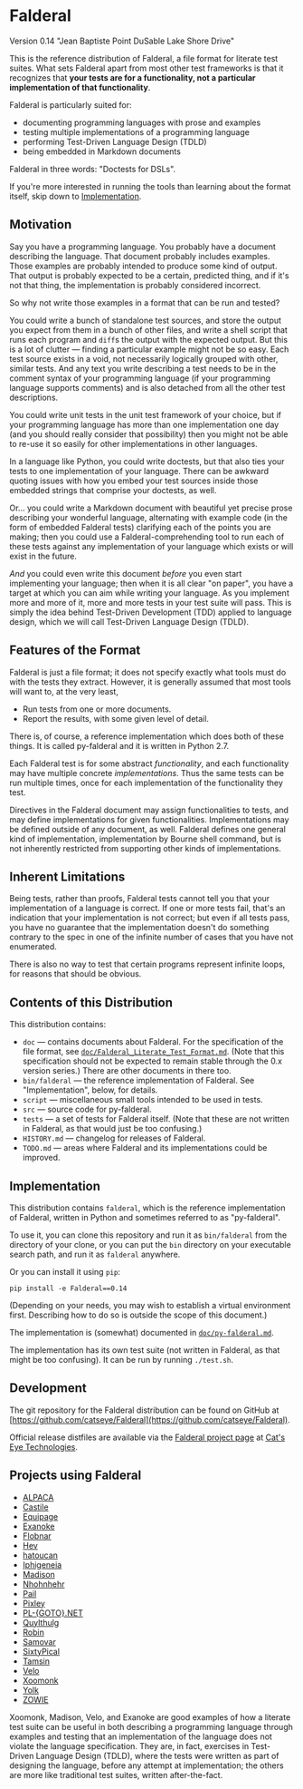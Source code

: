 Falderal
========

Version 0.14 "Jean Baptiste Point DuSable Lake Shore Drive"

This is the reference distribution of Falderal, a file format for literate
test suites.  What sets Falderal apart from most other test frameworks is
that it recognizes that **your tests are for a functionality, not a particular
implementation of that functionality**.

Falderal is particularly suited for:

*   documenting programming languages with prose and examples
*   testing multiple implementations of a programming language
*   performing Test-Driven Language Design (TDLD)
*   being embedded in Markdown documents

Falderal in three words: "Doctests for DSLs".

If you're more interested in running the tools than learning about the format
itself, skip down to [Implementation](#implementation).

Motivation
----------

Say you have a programming language.  You probably have a document describing
the language.  That document probably includes examples.  Those examples are
probably intended to produce some kind of output.  That output is probably
expected to be a certain, predicted thing, and if it's not that thing, the
implementation is probably considered incorrect.

So why not write those examples in a format that can be run and tested?

You could write a bunch of standalone test sources, and store the output you
expect from them in a bunch of other files, and write a shell script that runs
each program and `diff`s the output with the expected output.  But this is a
lot of clutter — finding a particular example might not be so easy.  Each
test source exists in a void, not necessarily logically grouped with other,
similar tests.  And any text you write describing a test needs to be in the
comment syntax of your programming language (if your programming language
supports comments) and is also detached from all the other test descriptions.

You could write unit tests in the unit test framework of your choice, but
if your programming language has more than one implementation one day (and
you should really consider that possibility) then you might not be able to
re-use it so easily for other implementations in other languages.

In a language like Python, you could write doctests, but that also ties your
tests to one implementation of your language.  There can be awkward
quoting issues with how you embed your test sources inside those embedded
strings that comprise your doctests, as well.

Or... you could write a Markdown document with beautiful yet precise prose
describing your wonderful language, alternating with example code (in the
form of embedded Falderal tests) clarifying each of the points you are
making; then you could use a Falderal-comprehending tool to run each of these
tests against any implementation of your language which exists or will exist
in the future.

*And* you could even write this document *before* you even start implementing
your language; then when it is all clear "on paper", you have a target at
which you can aim while writing your language.  As you implement more and more
of it, more and more tests in your test suite will pass.  This is simply the
idea behind Test-Driven Development (TDD) applied to language design, which we
will call Test-Driven Language Design (TDLD).

Features of the Format
----------------------

Falderal is just a file format; it does not specify exactly what tools must
do with the tests they extract.  However, it is generally assumed that most
tools will want to, at the very least,

*   Run tests from one or more documents.
*   Report the results, with some given level of detail.

There is, of course, a reference implementation which does both of these
things.  It is called py-falderal and it is written in Python 2.7.

Each Falderal test is for some abstract _functionality_, and each
functionality may have multiple concrete _implementations_.  Thus the same
tests can be run multiple times, once for each implementation of the
functionality they test.

Directives in the Falderal document may assign functionalities to tests,
and may define implementations for given functionalities.  Implementations
may be defined outside of any document, as well.  Falderal defines one
general kind of implementation, implementation by Bourne shell command, but
is not inherently restricted from supporting other kinds of implementations.

Inherent Limitations
--------------------

Being tests, rather than proofs, Falderal tests cannot tell you that your
implementation of a language is correct.  If one or more tests fail, that's
an indication that your implementation is not correct; but even if all tests
pass, you have no guarantee that the implementation doesn't do something
contrary to the spec in one of the infinite number of cases that you have not
enumerated.

There is also no way to test that certain programs represent infinite loops,
for reasons that should be obvious.

Contents of this Distribution
-----------------------------

This distribution contains:

*   `doc` — contains documents about Falderal.  For the specification of
    the file format, see
    [`doc/Falderal_Literate_Test_Format.md`](doc/Falderal_Literate_Test_Format.md).
    (Note that this specification should not be expected to remain stable
    through the 0.x version series.)  There are other documents in there too.
*   `bin/falderal` — the reference implementation of Falderal.
    See "Implementation", below, for details.
*   `script` — miscellaneous small tools intended to be used in tests.
*   `src` — source code for py-falderal.
*   `tests` — a set of tests for Falderal itself.  (Note that these are not
    written in Falderal, as that would just be too confusing.)
*   `HISTORY.md` — changelog for releases of Falderal.
*   `TODO.md` — areas where Falderal and its implementations could be
    improved.

Implementation
--------------

This distribution contains `falderal`, which is the reference implementation
of Falderal, written in Python and sometimes referred to as "py-falderal".

To use it, you can clone this repository and run it as `bin/falderal`
from the directory of your clone, or you can put the `bin` directory
on your executable search path, and run it as `falderal` anywhere.

Or you can install it using `pip`:

    pip install -e Falderal==0.14

(Depending on your needs, you may wish to establish a virtual environment
first.  Describing how to do so is outside the scope of this document.)

The implementation is (somewhat) documented in
[`doc/py-falderal.md`](doc/py-falderal.md).

The implementation has its own test suite (not written in Falderal, as
that might be too confusing).  It can be run by running `./test.sh`.

Development
-----------

The git repository for the Falderal distribution can be found on GitHub at
[https://github.com/catseye/Falderal](https://github.com/catseye/Falderal).

Official release distfiles are available via the
[Falderal project page](http://catseye.tc/node/Falderal) at
[Cat's Eye Technologies](http://catseye.tc/).

Projects using Falderal
-----------------------

*   [ALPACA](https://catseye.tc/node/ALPACA)
*   [Castile](https://catseye.tc/node/Castile)
*   [Equipage](https://catseye.tc/node/Equipage)
*   [Exanoke](https://catseye.tc/node/Exanoke)
*   [Flobnar](https://catseye.tc/node/Flobnar)
*   [Hev](https://catseye.tc/node/Hev)
*   [hatoucan](https://catseye.tc/node/hatoucan)
*   [Iphigeneia](https://catseye.tc/node/Iphigeneia)
*   [Madison](https://catseye.tc/node/Madison)
*   [Nhohnhehr](https://catseye.tc/node/Nhohnhehr)
*   [Pail](https://catseye.tc/node/Pail)
*   [Pixley](https://catseye.tc/node/Pixley)
*   [PL-{GOTO}.NET](https://catseye.tc/node/PL-{GOTO}.NET)
*   [Quylthulg](https://catseye.tc/node/Quylthulg)
*   [Robin](https://catseye.tc/node/Robin)
*   [Samovar](https://catseye.tc/node/Samovar)
*   [SixtyPical](https://catseye.tc/node/SixtyPical)
*   [Tamsin](https://catseye.tc/node/Tamsin)
*   [Velo](https://catseye.tc/node/Velo)
*   [Xoomonk](https://catseye.tc/node/Xoomonk)
*   [Yolk](https://catseye.tc/node/Yolk)
*   [ZOWIE](https://catseye.tc/node/ZOWIE)

Xoomonk, Madison, Velo, and Exanoke are good examples of how a literate
test suite can be useful in both describing a programming language through
examples and testing that an implementation of the language does not violate
the language specification.  They are, in fact, exercises in Test-Driven
Language Design (TDLD), where the tests were written as part of designing the
language, before any attempt at implementation; the others are more like
traditional test suites, written after-the-fact.
